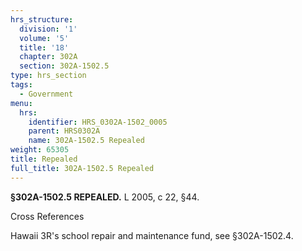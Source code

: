```yaml
---
hrs_structure:
  division: '1'
  volume: '5'
  title: '18'
  chapter: 302A
  section: 302A-1502.5
type: hrs_section
tags:
  - Government
menu:
  hrs:
    identifier: HRS_0302A-1502_0005
    parent: HRS0302A
    name: 302A-1502.5 Repealed
weight: 65305
title: Repealed
full_title: 302A-1502.5 Repealed
---
```

**§302A-1502.5 REPEALED.** L 2005, c 22, §44.

Cross References

Hawaii 3R's school repair and maintenance fund, see §302A-1502.4.